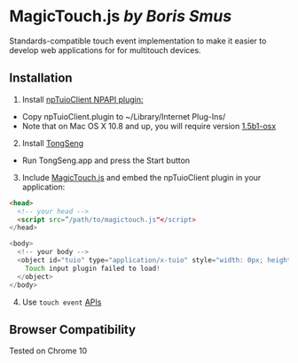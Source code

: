 # MagicTouch.js *by Boris Smus*

Standards-compatible touch event implementation to make it easier to develop
web applications for for multitouch devices.

## Installation

1. Install [npTuioClient NPAPI plugin:](https://github.com/fajran/npTuioClient)
  * Copy npTuioClient.plugin to ~/Library/Internet Plug-Ins/
  * Note that on Mac OS X 10.8 and up, you will require version
[1.5b1-osx](https://github.com/downloads/fajran/npTuioClient/npTuioClient-1.5b1-osx.zip)

2. Install [TongSeng](https://github.com/fajran/tongseng)
  * Run TongSeng.app and press the Start button

3. Include [MagicTouch.js](http://github.com/borismus/MagicTouch) and embed the npTuioClient plugin in your application:


```html
<head>
  <!-- your head -->
  <script src=”/path/to/magictouch.js"</script>
</head>

<body>
  <!-- your body -->
  <object id="tuio" type="application/x-tuio" style="width: 0px; height: 0px;">
    Touch input plugin failed to load!
  </object>
</body>
```

4. Use `touch event` [APIs](http://www.w3.org/TR/touch-events/)

## Browser Compatibility

Tested on Chrome 10

